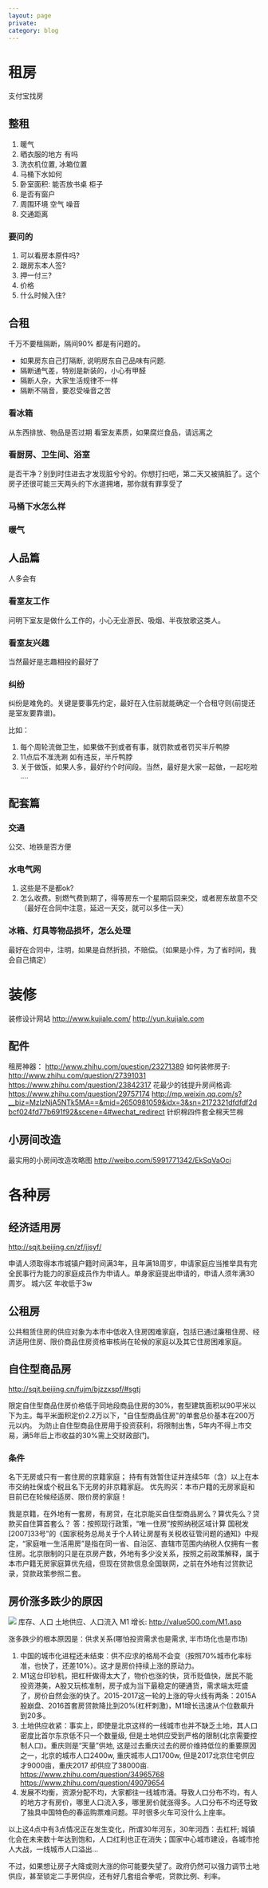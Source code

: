 ```yaml
---
layout: page
private:
category: blog
---
```

# 租房
支付宝找房

## 整租
1. 暖气
2. 晒衣服的地方 有吗
3. 洗衣机位置, 冰箱位置
4. 马桶下水如何
4. 卧室面积: 能否放书桌 柜子
5. 是否有窗户
6. 周围环境 空气 噪音
7. 交通距离

### 要问的
1. 可以看房本原件吗?
2. 跟房东本人签?
2. 押一付三?
3. 价格
4. 什么时候入住?

## 合租
千万不要租隔断，隔间90% 都是有问题的。

- 如果房东自己打隔断, 说明房东自己品味有问题.
- 隔断通气差，特别是新装的，小心有甲醛
- 隔断人杂，大家生活规律不一样
- 隔断不隔音，要忍受噪音之苦

### 看冰箱
从东西排放、物品是否过期 看室友素质，如果腐烂食品，请远离之

### 看厨房、卫生间、浴室
是否干净？别到时住进去才发现脏兮兮的。你想打扫吧，第二天又被搞脏了。这个房子还很可能三天两头的下水道拥堵，那你就有罪享受了

### 马桶下水怎么样

### 暖气

## 人品篇
人多会有

### 看室友工作
问明下室友是做什么工作的，小心无业游民、吸烟、半夜放歌这类人。

### 看室友兴趣
当然最好是志趣相投的最好了

### 纠纷
纠纷是难免的。关键是要事先约定，最好在入住前就能确定一个合租守则(前提还是室友要靠谱)。

比如：
1. 每个周轮流做卫生，如果做不到或者有事，就罚款或者罚买半斤鸭脖
2. 11点后不准洗涮 如有违反，半斤鸭脖
3. 关于做饭，如果人多，最好约个时间段。当然，最好是大家一起做，一起吃啦
....

## 配套篇

### 交通
公交、地铁是否方便

### 水电气网
1. 这些是不是都ok?
2. 怎么收费。别燃气费到期了，得等房东一个星期后回来交，或者房东故意不交（最好在合同中注意，延迟一天交，就可以多住一天）

### 冰箱、灯具等物品损坏，怎么处理
最好在合同中，注明，如果是自然折损，不赔偿。（如果是小件，为了省时间，我会自己搞定）

# 装修
装修设计网站
http://www.kujiale.com/
http://yun.kujiale.com

## 配件
租房神器：
http://www.zhihu.com/question/23271389
如何装修房子:
http://www.zhihu.com/question/27391031
https://www.zhihu.com/question/23842317
花最少的钱提升房间格调:
https://www.zhihu.com/question/29757174
http://mp.weixin.qq.com/s?__biz=MzIzNjA5NTk5MA==&mid=2650981059&idx=3&sn=2172321dfdfdf2dbcf024fd77b691f92&scene=4#wechat_redirect
针织棉四件套全棉天竺棉

## 小房间改造
最实用的小房间改造攻略图
http://weibo.com/5991771342/EkSqVaOci


# 各种房

## 经济适用房
http://sqjt.beijing.cn/zf/jjsyf/

申请人须取得本市城镇户籍时间满3年，且年满18周岁，申请家庭应当推举具有完全民事行为能力的家庭成员作为申请人。单身家庭提出申请的，申请人须年满30周岁。
城六区	年收低于3w

## 公租房
公共租赁住房的供应对象为本市中低收入住房困难家庭，包括已通过廉租住房、经济适用住房、限价商品住房资格审核尚在轮候的家庭以及其它住房困难家庭。

## 自住型商品房
http://sqjt.beijing.cn/fujm/bjzzxspf/#sgtj

限定自住型商品住房价格低于同地段商品住房的30%，套型建筑面积以90平米以下为主。每平米面积定价2.2万以下，"自住型商品住房"的单套总价基本在200万元以内。
为防止自住型商品住房用于投资获利，将限制出售，5年内不得上市交易，满5年后上市收益的30%需上交财政部门。

### 条件
名下无房或只有一套住房的京籍家庭； 持有有效暂住证并连续5年（含）以上在本市交纳社保或个税且名下无房的非京籍家庭。
优先购买：本市户籍的无房家庭和目前已在轮候经适房、限价房的家庭！

我是京籍，在外地有一套房，有房贷，在北京能买自住型商品房么？算优先么？贷款买自住算首套么？
答：按照现行政策，“唯一住房”按照纳税区域计算 国税发[2007]33号”的《国家税务总局关于个人转让房屋有关税收征管问题的通知》中规定，“家庭唯一生活用房”是指在同一省、自治区、直辖市范围内纳税人仅拥有一套住房。北京限制的只是在京房产数，外地有多少没关系，按照之前政策解释，属于本市户籍无房家庭算优先组，但现在贷款信息全国联网，之前在外地有过贷款记录，贷款政策参照二套。

## 房价涨多跌少的原因
![](/img/life/house-price.jpg)
库存、人口
土地供应、人口流入
M1 增长: http://value500.com/M1.asp

涨多跌少的根本原因是：供求关系(哪怕投资需求也是需求, 半市场化也是市场)
1. 中国的城市化进程还未结束：供不应求的格局不会变（按照70%城市化率标准，也快了，还差10%）。这才是房价持续上涨的原动力。
2. M1这台印钞机，把杠杆做得太大了，物价也涨的快，货币贬值快，居民不能投资港美，A股又玩核准制，房子成为当下最稳定的硬通货，需求端太旺盛了，房价自然会涨的快了。2015-2017这一轮的上涨的导火线有两条：2015A股崩盘、2016首套房贷款降比到20%(杠杆刺激)，M1增长迅速从个位数飙升到20多。
2. 土地供应收紧：事实上，即使是北京这样的一线城市也并不缺乏土地，其人口密度比首尔东京低不只一个数量级, 但是土地供应受到严格的限制(北京需要控制人口)。重庆则是“天量”供地, 这是过去重庆过去的房价维持低位的重要原因之一，北京的城市人口2400w, 重庆城市人口1700w, 但是2017北京住宅供应才9000亩，重庆2017 却供应了38000亩. 
https://www.zhihu.com/question/34965768
https://www.zhihu.com/question/49079654
4. 发展不均衡，资源分配不均，大家都往一线城市涌。导致人口分布不均，有人的地方才有房价，哪里人口流入多，哪里房价就涨得多。人口分布不均还导致了独具中国特色的春运购票难问题。平时很多火车可没什么上座率。

以上这4点中有3点情况正在发生变化，所谓30年河东，30年河西：去杠杆; 城镇化会在未来数十年达到饱和，人口红利也正在消失；国家中心城市建设，各城市抢人大战，一线城市人口溢出...

不过，如果想让房子大降或则大涨的你可能要失望了。政府仍然可以强力调节土地供应，甚至锁定二手房供应，还有好几套组合拳呢，贷款比例、利率。